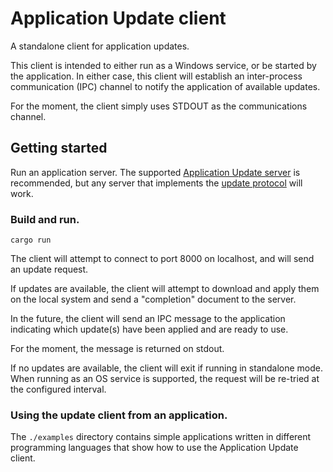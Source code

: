# Application Update client

A standalone client for application updates.

This client is intended to either run as a Windows service,
or be started by the application. In either case, this client will
establish an inter-process communication (IPC) channel to notify
the application of available updates.

For the moment, the client simply uses STDOUT as the communications
channel.

## Getting started

Run an application server. The supported [Application Update server](https://github.com/rhelmer/update-server#readme) is recommended, but any server that implements the [update protocol](https://github.com/rhelmer/update-server#protocol) will work.

### Build and run.

`cargo run`

The client will attempt to connect to port 8000 on localhost,
and will send an update request.

If updates are available, the client will attempt to download
and apply them on the local system and send a "completion"
document to the server.

In the future, the client will send an IPC message to the application
indicating which update(s) have been applied and are ready to use.

For the moment, the message is returned on stdout.

If no updates are available, the client will exit if running in
standalone mode. When running as an OS service is supported, the request
will be re-tried at the configured interval.

### Using the update client from an application.

The `./examples` directory contains simple applications written in
different programming languages that show how to use the Application Update
client.
